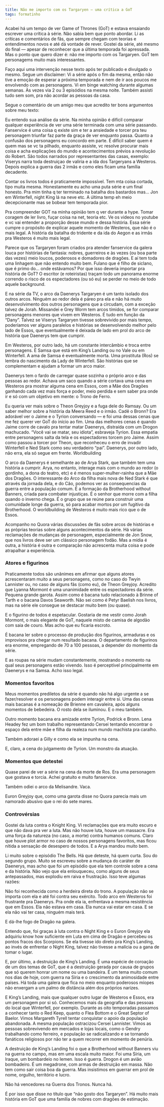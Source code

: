 ```yaml
---
title: Não me importo com os Targaryen — uma crítica a GoT
tags: formatinho
---
```


Acabei há um tempo de ver Game of Thrones (GoT) e estava ensaiando escrever uma crítica à série. Não sabia bem que ponto abordar. Li as críticas e comentários de fãs, que sempre chegam com teorias e entendimentos novos e até dá vontade de rever. Gostei da série, até mesmo do final — apesar de reconhecer que a última temporada foi apressada. Mas o ponto que quero dizer é: não me importo com os Targaryen. GoT tem personagems muito mais interessantes.

Faço aqui uma intervenção nesse texto após ter publicado e divulgado o mesmo. Segue um disclaimer: Vi a série após o fim da mesma, então não tive a emoção de esperar a próxima temporada e nem de ir aos poucos me envolvendo com as personagens. Vi em binge watching durante algumas semanas. Às vezes via 2 ou 3 episódios na mesma noite. Também assisti tudo sem som, pra não acordar as pessoas da casa.

Segue o comentário de um amigo meu que acredito ter bons argumentos sobre meu texto:

Eu entendo sua análise da série. Na minha opinião é difícil comparar qualquer experiência de ver uma série terminada com uma série passando. Fanservice é uma coisa q existe sim e ter a ansiedade e torcer pra teu personagem triunfar faz parte da graça de ver enquanto passa. Quanto a confusão dos personagens eu concordo em parte. É difícil saber quem é quem mas se vc ta pilhado, enquanto assiste, vc resolve procurar mais coisa e acha explicações do mundo e acontecimentos prévios a revolução do Robert. São todos narrados por representantes das casas, exemplo: Viserys narra toda destruiçao de valiria e a ida dos Targeryans a Westeros. Depois explica a guerra das 2 irmãs e como eles ficam uma família decadente.

Contar os livros todos é praticamente impossível. Tem mta coisa cortada, tipo muita mesma. Honestamente eu acho uma puta série e um final honesto. Pra mim tinha q ter terminado na batalha dos bastardos mas… Jon em Winterfell, night King lá na neve etc. A última temp eh meio decepcionante mas se bobear tem temporada pior.

Pra compreender GOT na minha opinião tem q ver durante a hype. Tomar coragem de ler livro, fuçar coisa na net, teoria etc. Ve os videos no youtube e vc vai entender a proporção desse mundo e dessa história. Essa série cumpre o propósito de explicar aquele momento de Westeros, que não é o mais legal. A história da batalha do tridente e da ida do Aegon e as irmãs pra Westeros é muito mais legal.

Parece que os Targaryen foram criados pra atender fanservice da galera louca por histórias de fantasia: nobres, guerreiros e às vezes (ou boa parte das vezes) meio loucos, poderosos e domadores de dragões. E aí tem toda uma linhagem que não entendo muito bem. Fulano que é filho de siclano, que é primo do… onde estávamos? Por que isso deveria importar pra história de GoT? O escritor (e roteiristas) traçam todo um panorama enorme correndo o risco de os espectadores (ou só eu) se perder no meio de todo aquele background.

E na série da TV, o arco da Daenerys Targaryen é um tanto isolado dos outros arcos. Ninguém ao redor dela é páreo pra ela e não há muito desenvolvimento dos outros personagens que a circudam, com a exceção talvez de Jorah. Missandei e Grey Worm tem arcos tímidos, se for comparar personagens menores que vivem em Westeros. É tudo em função da “Dany”. Talvez se Viserys Targaryen tivesse sobrevivido por mais tempo, poderíamos ver alguns paralelos e histórias se desenvolvendo melhor pelo lado de Essos, que eventualmente é deixada de lado em prol do arco de história que Daenerys tem que cumprir.

Em Westeros, por outro lado, há um constante intercâmbio e troca entre personagens. É Samsa que está em King’s Landing ou no Vale ou em Winterfell. A ama de Samsa é eventualmente morta. Uma prostituta (Ros) se lembra do nascimento da Lady de Winterfell. São histórias que se complementam e ajudam a formar um arco maior.

Daenerys tem o fardo de carregar quase sozinha o próprio arco e das pessoas ao redor. Achava um saco quando a série cortava uma cena em Westeros pra mostrar alguma cena em Essos, com a Mãe dos Dragões ganhando cada vez mais força e poder, meio perdida e sem saber pra onde ir e só com um objetivo em mente: o Trono de Ferro.

Eu queria ver mais sobre o Theon Greyjoy e a fuga dele do Ramsay. Ou um saber melhor sobre a história da Meera Reed e o irmão. Cadê o Bronn? Era adorável ver o Jaime e o Tyrion conversando — e foi uma dessas cenas que me fez querer ver GoT do início ao fim. Uma das melhores cenas é quando Jaime corre de cavalo pra tentar matar Daenerys, distraída com um Drogon machucado. “Você vai se matar, seu idiota”, esbraveja Tyrion. Essa empatia entre personagens salta da tela e os espectadores torcem pro Jaime. Assim como passou a torcer por Theon, que reconheceu o erro de invadir Winterfell e Ned Stark como seu verdadeiro “pai”. Daenerys, por outro lado, não erra, ela só segue em frente.
Worldbuilding

O arco da Daenerys é semelhante ao de Arya Stark, que também tem uma história a cumprir. Arya, no entanto, interage mais com o mundo ao redor (o gordinho, a dona do teatro, etc) e é menos super-mulher-rainha que a Mãe dos Dragões. O interessante do Arco da filha mais nova de Ned Stark é que através da jornada dela, e do Cão, podemos ver as consequencias da guerra entre a população comum. É a formação da Brotherhood without Banners, criada para combater injustiças. É o senhor que morre com a filha quando o inverno chega. É o grupo que se reúne para construir uma comunidade longe da guerra, só para acabar mortos por um fugitivo da Brotherhood. O worldbuilding de Westeros é muito mais rico que o de Essos.

Acompanho no Quora várias discussões de fãs sobre arcos de histórias e as próprias teorias sobre alguns acontecimentos da série. Há várias reclamações de mudanças de personagem, especialmente de Jon Snow, que nos livros deve ser um clássico personagem fodão. Mas a mídia é outra, a história é outra e comparação não acrescenta muita coisa e pode atrapalhar a experiência.

### Atores e figurinos
Praticamente todos são unânimes em afirmar que alguns atores acrescentaram muito a seus personagens, como no caso do Twyin Lannister ou, no caso de alguns fãs (como eu), de Theon Greyjoy. Acredito que Lyanna Mormont é uma unanimidade entre os espectadores da série. Pequena grande garota. Assim como é bacana tudo relacionado à Brinne of Tarth e o bacana Davos Seaworth. Não sei como é Petyr Baelish nos livros, mas na série ele consegue se destacar muito bem (ou quase).

E o figurino de todos é espetacular. Gostaria de me vestir como Jorah Mormont, o mais elegante de GoT, naquele misto de camisa de algodão com saia de couro. Mas acho que eu ficaria escroto.

É bacana ler sobre o processo de produção dos figurinos, armaduras e os improvisos pra chegar num resultado bacana. O departamento de figurinos era enorme, empregando de 70 a 100 pessoas, a depender do momento da série.

E as roupas na série mudam constantemente, mostrando o momento na qual seus personagens estão vivendo. Isso é perceptível principalmente em Daenerys e na Samsa. Acho isso legal.

### Momentos favoritos
Meus momentos prediletos da série é quando não há algo urgente a se fazer/resolver e os personagens podem interagir entre si. Uma das cenas mais bacanas é a nomeação de Brienne em cavaleira, após alguns momentos de bebedeira. O rosto dela se iluminou. E o meu também.

Outro momento bacana era amizade entre Tyrion, Podrick e Bronn. Lena Headey fez um bom trabalho representando Cersei tentando encontrar o espaço dela entre mãe e filha da realeza num mundo machista pra caralho.

Também adoraei a Gilly e como ela se impunha na cena.

E, claro, a cena do julgamento de Tyrion. Um monstro da atuação.

### Momentos que detestei
Quase parei de ver a série na cena da morte de Ros. Era uma personagem que gostava e torcia. Achei gratuito e muito fanservice.

Também odiei o arco da Melisandre. Vaca.

Euron Greyjoy que, como uma garota disse no Quora parecia mais um namorado abusivo que o rei do sete mares.

### Controvérsias

Gostei da luta contra o Knight King. Vi reclamações que era muito escuro e que não dava pra ver a luta. Mas não houve luta, houve um massacre. Era uma força da natureza (no caso, a morte) contra humanos comuns. Claro que houve plot armor no caso de nossos personagens favoritos, mas ficou nítida a sensação de desespero de todos. E a Arya mandou muito bem.

Li muito sobre o episódio The Bells. Há que deteste, há quem curta. Sou do segundo grupo. Muito se escreveu sobre a mudança do caráter de Daenerys, mas acho que foi um episódio que ela tem controle sobre a cena e da história. Não vejo que ela enlouqueceu, como alguns de seus antepassados, mas explodiu em raiva e frustração. Isso teve algumas razões:

Não foi reconhecida como a herdeira direta do trono. A população não se importa com ela e até foi contra seu exército. Todo arco em Westeros foi frustrante pra Daenerys. Pra onde ela ia, enfrentava a mesma resistência que em Essos. Ela não estava em casa. Ela nunca vai estar em casa. E se ela não vai ter casa, ninguém mais terá.

E dá-lhe fogo de Dragão na galera.

Entendo que, foi graças à luta contra o Night King e o Euron Greyjoy ela adquiriu know how suficiente em Luta em cima de Dragão e percebeu os pontos fracos dos Scorpions. Se ela tivesse ido direto pra King’s Landing, ao invés de enfrentar o Night King, talvez não tivesse a malícia ou a gana de tomar o lugar.

E, por último, a destruição de King’s Landing. É uma espécie de coroação de um dos temas de GoT, que é a destruição gerada por causa de grupos que só querem honrar um nome ou uma bandeira. É um tema muito comum nos dias de hoje, com guerra na Síria e o crescimento da animosidade entre países. Há toda uma galera que fica no meio enquanto poderosos míopes não enxergam a um palmo de distância além dos próprios narizes.

E King’s Landing, mais que qualquer outro lugar de Westeros e Essos, era um personagem por si só. Conhecemos mais da geografia e das pessoas do local que Winterfell, por exemplo. Durante as oito temporadas passamos a conhecer tanto o Red Keep, quanto o Flea Bottom e o Great Septor of Baelor. Vimos Margareth Tyrell tentar conquistar o apoio da população abandonada. A mesma população ostracizou Cersei Lannister. Vimos as pessoas sobrevivendo em mercados e lojas locais, como o Gendry trabalhando como ferreiro, e população se radicalizando e se tornando fanáticos religiosos por não ter a quem recorrer em momento de penúria.

A destruição de King’s Landing foi o que a Brotherhood without Banners viu na guerra no campo, mas em uma escala muito maior. Foi uma Síria, um Iraque, um bombardeio no Iemen. Isso é guerra. Drogon é um avião bombadeiro. É um megadrone, com armas de destruição em massa. Não tem como sair coisa boa da guerra. Mas insistimos em guerrar em prol de nome, orgulho, território e lucro.

Não há vencedores na Guerra dos Tronos. Nunca há.

É por isso que disse no título que “não gosto dos Targaryen”. Há muito mais história em GoT que uma família de nobres com dragões de estimação.
